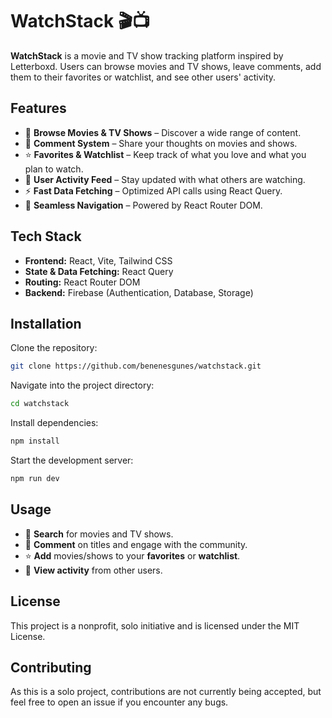 # WatchStack 🎬📺

**WatchStack** is a movie and TV show tracking platform inspired by Letterboxd. Users can browse movies and TV shows, leave comments, add them to their favorites or watchlist, and see other users' activity.

## Features
- 🔎 **Browse Movies & TV Shows** – Discover a wide range of content.
- 💬 **Comment System** – Share your thoughts on movies and shows.
- ⭐ **Favorites & Watchlist** – Keep track of what you love and what you plan to watch.
- 👥 **User Activity Feed** – Stay updated with what others are watching.
- ⚡ **Fast Data Fetching** – Optimized API calls using React Query.
- 🔗 **Seamless Navigation** – Powered by React Router DOM.

## Tech Stack
- **Frontend:** React, Vite, Tailwind CSS
- **State & Data Fetching:** React Query
- **Routing:** React Router DOM
- **Backend:** Firebase (Authentication, Database, Storage)

## Installation

Clone the repository:

```bash
git clone https://github.com/benenesgunes/watchstack.git
```
Navigate into the project directory:

```bash
cd watchstack
```
Install dependencies:
```bash
npm install
```
Start the development server:
```bash
npm run dev
```
## Usage

- 🔎 **Search** for movies and TV shows.
- 💬 **Comment** on titles and engage with the community.
- ⭐ **Add** movies/shows to your **favorites** or **watchlist**.
- 👥 **View activity** from other users.

## License

This project is a nonprofit, solo initiative and is licensed under the MIT License.

## Contributing

As this is a solo project, contributions are not currently being accepted, but feel free to open an issue if you encounter any bugs.
